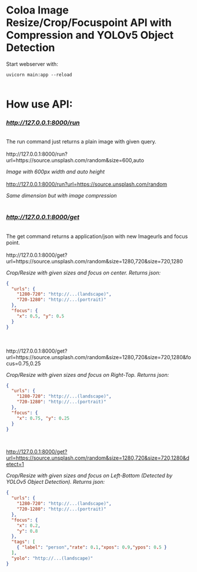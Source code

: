 # Coloa Image Resize/Crop/Focuspoint API with Compression and YOLOv5 Object Detection

Start webserver with:

```uvicorn main:app --reload```
<br>
<br>
# How use API:

### *http://127.0.0.1:8000/run*
<br>
The run command just returns a plain image with given query.
<br>
<br>
http://127.0.0.1:8000/run?url=https://source.unsplash.com/random&size=600,auto

*Image with 600px width and auto height*
<br>
<br>
http://127.0.0.1:8000/run?url=https://source.unsplash.com/random

*Same dimension but with image compression*
<br>
<br>
### *http://127.0.0.1:8000/get*
<br>
The get command returns a application/json with new Imageurls and focus point.
<br>
<br>
http://127.0.0.1:8000/get?url=https://source.unsplash.com/random&size=1280,720&size=720,1280

*Crop/Resize with given sizes and focus on center. Returns json:*

```json
{
  "urls": {
    "1280-720": "http://...(landscape)",
    "720-1280": "http://...(portrait)"
  },
  "focus": {
    "x": 0.5, "y": 0.5
  }
}
```
<br>
<br>
http://127.0.0.1:8000/get?url=https://source.unsplash.com/random&size=1280,720&size=720,1280&focus=0.75,0.25

*Crop/Resize with given sizes and focus on Right-Top. Returns json:*

```json
{
  "urls": {
    "1280-720": "http://...(landscape)",
    "720-1280": "http://...(portrait)"
  },
  "focus": {
    "x": 0.75, "y": 0.25
  }
}
```
<br>

http://127.0.0.1:8000/get?url=https://source.unsplash.com/random&size=1280,720&size=720,1280&detect=1

*Crop/Resize with given sizes and focus on Left-Bottom (Detected by YOLOv5 Object Detection). Returns json:*

```json
{
  "urls": {
    "1280-720": "http://...(landscape)",
    "720-1280": "http://...(portrait)"
  },
  "focus": {
    "x": 0.2,
    "y": 0.8
  },
  "tags": [
    { "label": "person","rate": 0.1,"xpos": 0.9,"ypos": 0.5 }
  ],
  "yolo": "http://...(landscape)"
}
```
